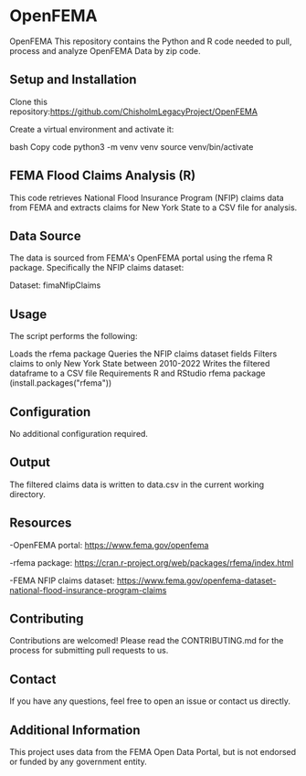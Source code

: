 # OpenFEMA
OpenFEMA
This repository contains the Python and R code needed to pull, process and analyze OpenFEMA Data by zip code. 

## Setup and Installation
Clone this repository:https://github.com/ChisholmLegacyProject/OpenFEMA

Create a virtual environment and activate it:

bash Copy code python3 -m venv venv source venv/bin/activate

## FEMA Flood Claims Analysis (R)
This code retrieves National Flood Insurance Program (NFIP) claims data from FEMA and extracts claims for New York State to a CSV file for analysis.

## Data Source
The data is sourced from FEMA's OpenFEMA portal using the rfema R package. Specifically the NFIP claims dataset:

Dataset: fimaNfipClaims

## Usage
The script performs the following:

Loads the rfema package Queries the NFIP claims dataset fields Filters claims to only New York State between 2010-2022 Writes the filtered dataframe to a CSV file Requirements R and RStudio rfema package (install.packages("rfema"))

## Configuration
No additional configuration required.

## Output
The filtered claims data is written to data.csv in the current working directory.

## Resources
-OpenFEMA portal: https://www.fema.gov/openfema

-rfema package: https://cran.r-project.org/web/packages/rfema/index.html

-FEMA NFIP claims dataset: https://www.fema.gov/openfema-dataset-national-flood-insurance-program-claims

## Contributing
Contributions are welcomed! Please read the CONTRIBUTING.md for the process for submitting pull requests to us.

## Contact
If you have any questions, feel free to open an issue or contact us directly.

## Additional Information
This project uses data from the FEMA Open Data Portal, but is not endorsed or funded by any government entity.
